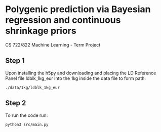 # Polygenic prediction via Bayesian regression and continuous shrinkage priors
CS 722/822 Machine Learning - Term Project

## Step 1
Upon installing the h5py and downloading and placing the LD Reference Panel file ldblk_1kg_eur into the 1kg inside the data file to form path:
```
./data/1kg/ldblk_1kg_eur
```

## Step 2
To run the code run:
```bash
python3 src/main.py
```

